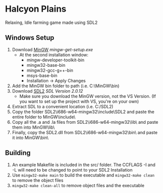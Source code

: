 # Halcyon Plains
Relaxing, Idle farming game made using SDL2

## Windows Setup
1. Download [MinGW](https://osdn.net/projects/mingw/releases/) *mingw-get-setup.exe*
    * At the second installation window:
        * mingw-developer-toolkit-bin
        * mingw32-base-bin
        * mingw32-gcc-g++-bin
        * msys-base-bin
        * Installation -> Apply Changes
2. Add the MinGW bin folder to path (i.e. C:\MinGW\bin)
3. Download [SDL2](http://libsdl.org/) *SDL Version 2.0.12*
    * Make sure you download the MinGW version, not the VS Version. (If you want to set up the project with VS, you're on your own)
4. Extract SDL to a convenient location (i.e. C:/SDL2)
5. Copy the folder SDL2\i686-w64-mingw32\include\SDL2 and paste the entire folder to MinGW\include\
6. Copy all the .a and .la files from SDL2\i686-w64-mingw32\lib\ and paste them into MinGW\lib\
7. Finally, copy the SDL2.dll from SDL2\i686-w64-mingw32\bin\ and paste it into MinGW\bin\

## Building
1. An example Makefile is included in the src/ folder. The CCFLAGS -I and -L will need to be changed to point to your SDL2 Installation
2. Use `mingw32-make main` to build the executable and `mingw32-make clean` to remove the object files
3. `mingw32-make clean-all` to remove object files and the executable
